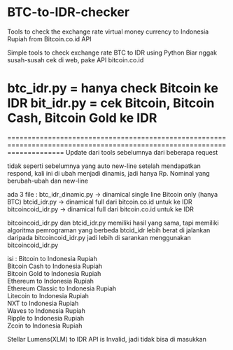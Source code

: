 # BTC-to-IDR-checker
Tools to check the exchange rate virtual money currency to Indonesia Rupiah from Bitcoin.co.id API

Simple tools to check exchange rate BTC to IDR using Python
Biar nggak susah-susah cek di web, pake API bitcoin.co.id

btc_idr.py = hanya check Bitcoin ke IDR
bit_idr.py = cek Bitcoin, Bitcoin Cash, Bitcoin Gold ke IDR
==========================================================================================================================
==========================================================================================================================
Update dari tools sebelumnya dari beberapa request

tidak seperti sebelumnya yang auto new-line setelah mendapatkan respond,
kali ini di ubah menjadi dinamis, jadi hanya Rp. Nominal yang berubah-ubah dan new-line

ada 3 file :
  btc_idr_dinamic.py  -> dinamical single line Bitcoin only (hanya BTC) 
  btcid_idr.py        -> dinamical full dari bitcoin.co.id untuk ke IDR
  bitcoincoid_idr.py  -> dinamical full dari bitcoin.co.id untuk ke IDR
  
bitcoincoid_idr.py dan btcid_idr.py memiliki hasil yang sama, tapi memiliki algoritma pemrograman yang berbeda
btcid_idr lebih berat di jalankan daripada bitcoincoid_idr.py jadi lebih di sarankan menggunakan bitcoincoid_idr.py

isi :
    Bitcoin to Indonesia Rupiah         
    Bitcoin Cash to Indonesia Rupiah    
    Bitcoin Gold to Indonesia Rupiah    
    Ethereum to Indonesia Rupiah                                   
    Ethereum Classic to Indonesia Rupiah                       
    Litecoin to Indonesia Rupiah                                     
    NXT to Indonesia Rupiah                                         
    Waves to Indonesia Rupiah                                     
    Ripple to Indonesia Rupiah                                   
    Zcoin to Indonesia Rupiah           

Stellar Lumens(XLM) to IDR API is Invalid, jadi tidak bisa di masukkan
